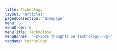 ```yaml
---
title: Technology
layout: 'articles'
pagedCollection: 'homepage'
menu: 6
menuOrder: 6
menuTitle: Technology
menuBanner: "<p>Some thoughts on technology.</p>"
tagName: technology
---
```

